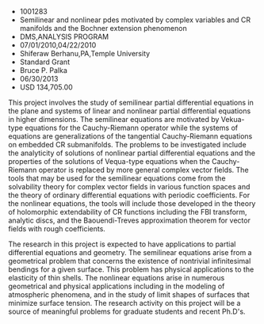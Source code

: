 
* 1001283
* Semilinear and nonlinear pdes motivated by complex variables and CR manifolds and the Bochner extension phenomenon
* DMS,ANALYSIS PROGRAM
* 07/01/2010,04/22/2010
* Shiferaw Berhanu,PA,Temple University
* Standard Grant
* Bruce P. Palka
* 06/30/2013
* USD 134,705.00

This project involves the study of semilinear partial differential equations in
the plane and systems of linear and nonlinear partial differential equations in
higher dimensions. The semilinear equations are motivated by Vekua-type
equations for the Cauchy-Riemann operator while the systems of equations are
generalizations of the tangential Cauchy-Riemann equations on embedded CR
submanifolds. The problems to be investigated include the analyticity of
solutions of nonlinear partial differential equations and the properties of the
solutions of Vequa-type equations when the Cauchy-Riemann operator is replaced
by more general complex vector fields. The tools that may be used for the
semilinear equations come from the solvability theory for complex vector fields
in various function spaces and the theory of ordinary differential equations
with periodic coefficients. For the nonlinear equations, the tools will include
those developed in the theory of holomorphic extendability of CR functions
including the FBI transform, analytic discs, and the Baouendi-Treves
approximation theorem for vector fields with rough coefficients.

The research in this project is expected to have applications to partial
differential equations and geometry. The semilinear equations arise from a
geometrical problem that concerns the existence of nontrivial infinitesimal
bendings for a given surface. This problem has physical applications to the
elasticity of thin shells. The nonlinear equations arise in numerous geometrical
and physical applications including in the modeling of atmospheric phenomena,
and in the study of limit shapes of surfaces that minimize surface tension. The
research activity on this project will be a source of meaningful problems for
graduate students and recent Ph.D's.
